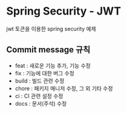 # Spring Security - JWT

jwt 토큰을 이용한 spring security 예제

## Commit message 규칙

- feat : 새로운 기능 추가, 기능 수정
- fix : 기능에 대한 버그 수정
- build : 빌드 관련 수정
- chore : 패키지 매니저 수정, 그 외 기타 수정
- ci : CI 관련 설정 수정
- docs : 문서(주석) 수정
